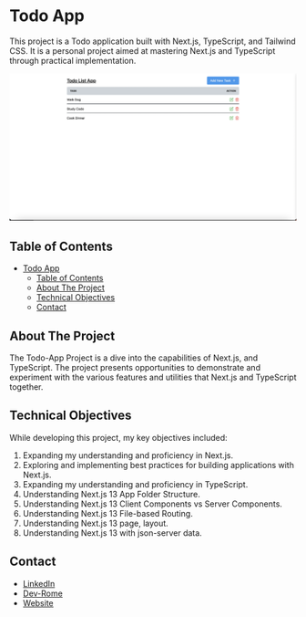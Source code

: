 
# Todo App

This project is a Todo application built with Next.js, TypeScript, and Tailwind CSS. It is a personal project aimed at mastering Next.js and TypeScript through practical implementation.

![Todo-App Project](./public/assets/images/todo-app.png)

## Table of Contents

- [Todo App](#todo-app)
  - [Table of Contents](#table-of-contents)
  - [About The Project](#about-the-project)
  - [Technical Objectives](#technical-objectives)
  - [Contact](#contact)

## About The Project

The Todo-App Project is a dive into the capabilities of Next.js, and TypeScript. The project presents opportunities to demonstrate and experiment with the various features and utilities that Next.js and TypeScript together.

## Technical Objectives

While developing this project, my key objectives included:

1. Expanding my understanding and proficiency in Next.js.
2. Exploring and implementing best practices for building applications with Next.js.
3. Expanding my understanding and proficiency in TypeScript.
4. Understanding Next.js 13 App Folder Structure.
5. Understanding Next.js 13 Client Components vs Server Components.
6. Understanding Next.js 13 File-based Routing.
7. Understanding Next.js 13 page, layout.
8. Understanding Next.js 13 with json-server data.

## Contact

- [LinkedIn](https://www.linkedin.com/in/jerome-haynes/)
- [Dev-Rome](https://github.com/dev-rome)
- [Website](https://jeromehaynes.com/)
